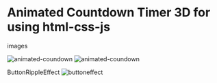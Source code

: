 # Animated Countdown Timer 3D for using html-css-js

images

![animated-coundown](https://user-images.githubusercontent.com/132121905/235414987-489ddf71-21f9-493b-b669-c49ba81fe259.png)
![animated-coundown](https://user-images.githubusercontent.com/132121905/235415225-014b3cac-291b-421b-afe7-e2a1d49513f7.png)

ButtonRippleEffect
![buttoneffect](https://user-images.githubusercontent.com/132121905/235416807-b471054d-b585-45a3-bf1f-4047dd30c8f8.png)


